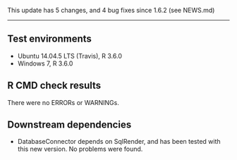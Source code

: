 This update has 5 changes, and 4 bug fixes since 1.6.2 (see NEWS.md)

---

## Test environments
* Ubuntu 14.04.5 LTS (Travis), R 3.6.0
* Windows 7, R 3.6.0

## R CMD check results

There were no ERRORs or WARNINGs. 

## Downstream dependencies

- DatabaseConnector depends on SqlRender, and has been tested with this new version. No problems were found.